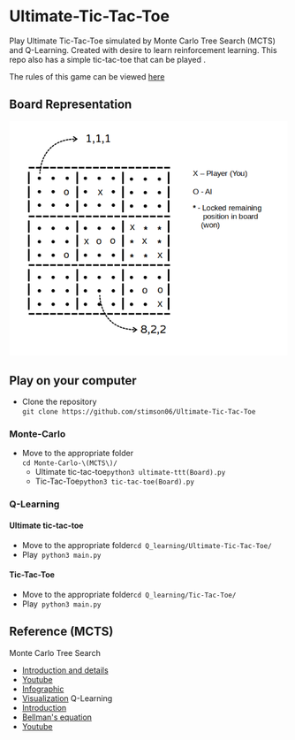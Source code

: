# Ultimate-Tic-Tac-Toe
Play Ultimate Tic-Tac-Toe simulated by Monte Carlo Tree Search (MCTS) and Q-Learning. Created with desire to learn reinforcement learning. 
This repo also has a simple tic-tac-toe that can be played .

The rules of this game can be viewed [here](http://mathwithbaddrawings.com/2013/06/16/ultimate-tic-tac-toe/)

## Board Representation
![alt text](https://github.com/stimson06/Ultimate-Tic-Tac-Toe/blob/master/Board_details.png)

## Play on your computer
* Clone the repository \
```git clone https://github.com/stimson06/Ultimate-Tic-Tac-Toe```

### Monte-Carlo
  - Move to the appropriate folder\
  ```cd Monte-Carlo-\(MCTS\)/```
    + Ultimate tic-tac-toe```python3 ultimate-ttt(Board).py```
    + Tic-Tac-Toe```python3 tic-tac-toe(Board).py```
    
    
### Q-Learning
  #### Ultimate tic-tac-toe
  - Move to the appropriate folder```cd Q_learning/Ultimate-Tic-Tac-Toe/```
  - Play``` python3 main.py```
  #### Tic-Tac-Toe
  - Move to the appropriate folder```cd Q_learning/Tic-Tac-Toe/```
  - Play``` python3 main.py```
 
 ## Reference (MCTS)
 Monte Carlo Tree Search
  - [Introduction and details](http://jeffbradberry.com/posts/2015/09/intro-to-monte-carlo-tree-search/)
  - [Youtube](https://www.youtube.com/watch?v=hmQogtp6-fs)
  - [Infographic](https://medium.com/applied-data-science/alphago-zero-explained-in-one-diagram-365f5abf67e0)
  - [Visualization](https://vgarciasc.github.io/mcts-viz/)
Q-Learning
  - [Introduction](https://towardsdatascience.com/simple-reinforcement-learning-q-learning-fcddc4b6fe56)
  - [Bellman's equation](https://www.analyticsvidhya.com/blog/2021/02/understanding-the-bellman-optimality-equation-in-reinforcement-learning/)
  - [Youtube](https://www.youtube.com/playlist?list=PLQVvvaa0QuDezJFIOU5wDdfy4e9vdnx-7)
  
